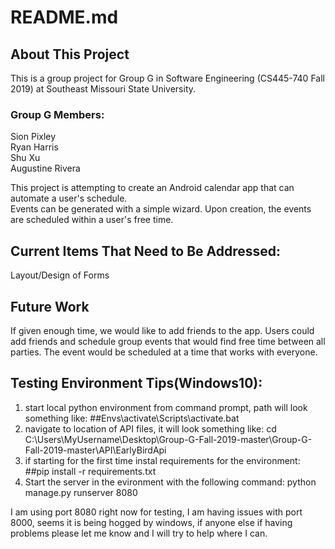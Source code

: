 # README.md
## About This Project
This is a group project for Group G in Software Engineering (CS445-740 Fall 2019) at Southeast Missouri State University.
### Group G Members:
Sion Pixley <br>
Ryan Harris <br>
Shu Xu <br>
Augustine Rivera <br>

This project is attempting to create an Android calendar app that can automate a user's schedule. <br>
Events can be generated with a simple wizard. Upon creation, the events are scheduled within a user's free time.

## Current Items That Need to Be Addressed:
Layout/Design of Forms


## Future Work
If given enough time, we would like to add friends to the app. Users could add friends and schedule group events that would find free time between all parties. The event would be scheduled at a time that works with everyone.

## Testing Environment Tips(Windows10):
1. start local python environment from command prompt, path will look something like: ##Envs\activate\Scripts\activate.bat
2. navigate to location of API files, it will look something like: 
              cd C:\Users\MyUsername\Desktop\Group-G-Fall-2019-master\Group-G-Fall-2019-master\API\EarlyBirdApi
3. if starting for the first time instal requirements for the environment: ##pip install -r requirements.txt
4. Start the server in the evironment with the following command: python manage.py runserver 8080

I am using port 8080 right now for testing, I am having issues with port 8000, seems it is being hogged by windows, if anyone else if having problems please let me know and I will try to help where I can. 
